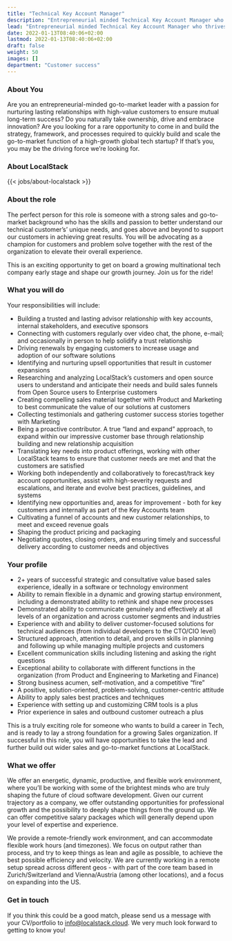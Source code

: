 ```yaml
---
title: "Technical Key Account Manager"
description: "Entrepreneurial minded Technical Key Account Manager who thrives on establishing a strong relationship with our global customer base."
lead: "Entrepreneurial minded Technical Key Account Manager who thrives on establishing a strong relationship with our global customer base."
date: 2022-01-13T08:40:06+02:00
lastmod: 2022-01-13T08:40:06+02:00
draft: false
weight: 50
images: []
department: "Customer success"
---
```


### About You

Are you an entrepreneurial-minded go-to-market leader with a passion for nurturing lasting relationships with high-value customers to ensure mutual long-term success? Do you naturally take ownership, drive and embrace innovation? Are you looking for a rare opportunity to come in and build the strategy, framework, and processes required to quickly build and scale the go-to-market function of a high-growth global tech startup?
If that’s you, you may be the driving force we’re looking for.

### About LocalStack

{{< jobs/about-localstack >}}

### About the role

The perfect person for this role is someone with a strong sales and go-to-market background who has the skills and passion to better understand our technical customer’s’ unique needs, and goes above and beyond to support our customers in achieving great results. You will be advocating as a champion for customers and problem solve together with the rest of the organization to elevate their overall experience.

This is an exciting opportunity to get on board a growing multinational tech company early stage and shape our growth journey. Join us for the ride!

### What you will do

Your responsibilities will include:
*	Building a trusted and lasting advisor relationship with key accounts, internal stakeholders, and executive sponsors
*	Connecting with customers regularly over video chat, the phone, e-mail; and occasionally in person to help solidify a trust relationship
*	Driving renewals by engaging customers to increase usage and adoption of our software solutions
*	Identifying and nurturing upsell opportunities that result in customer expansions
*	Researching and analyzing LocalStack’s customers and open source users to understand and anticipate their needs and build sales funnels from Open Source users to Enterprise customers
*	Creating compelling sales material together with Product and Marketing to best communicate the value of our solutions at customers
*	Collecting testimonials and gathering customer success stories together with Marketing
*	Being a proactive contributor. A true “land and expand” approach, to expand within our impressive customer base through relationship building and new relationship acquisition
*	Translating key needs into product offerings, working with other LocalStack teams to ensure that customer needs are met and that the customers are satisfied
*	Working both independently and collaboratively to forecast/track key account opportunities, assist with high-severity requests and escalations, and iterate and evolve best practices, guidelines, and systems
*	Identifying new opportunities and, areas for improvement - both for key customers and internally as part of the Key Accounts team
*	Cultivating a funnel of accounts and new customer relationships, to meet and exceed revenue goals
*	Shaping the product pricing and packaging
*	Negotiating quotes, closing orders, and ensuring timely and successful delivery according to customer needs and objectives

### Your profile

*	2+ years of successful strategic and consultative value based sales experience, ideally in a software or technology environment
*	Ability to remain flexible in a dynamic and growing startup environment, including a demonstrated ability to rethink and shape new processes
*	Demonstrated ability to communicate genuinely and effectively at all levels of an organization and across customer segments and industries
*	Experience with and ability to deliver customer-focused solutions for technical audiences (from individual developers to the CTO/CIO level)
*	Structured approach, attention to detail, and proven skills in planning and following up while managing multiple projects and customers
*	Excellent communication skills including listening and asking the right questions
*	Exceptional ability to collaborate with different functions in the organization (from Product and Engineering to Marketing and Finance)
*	Strong business acumen, self-motivation, and a competitive “fire”
*	A positive, solution-oriented, problem-solving, customer-centric attitude
*	Ability to apply sales best practices and techniques
*	Experience with setting up and customizing CRM tools is a plus
*	Prior experience in sales and outbound customer outreach a plus

This is a truly exciting role for someone who wants to build a career in Tech, and is ready to lay a strong foundation for a growing Sales organization. If successful in this role, you will have opportunities to take the lead and further build out wider sales and go-to-market functions at LocalStack.

### What we offer

We offer an energetic, dynamic, productive, and flexible work environment, where you’ll be working with some of the brightest minds who are truly shaping the future of cloud software development. Given our current trajectory as a company, we offer outstanding opportunities for professional growth and the possibility to deeply shape things from the ground up. We can offer competitive salary packages which will generally depend upon your level of expertise and experience.

We provide a remote-friendly work environment, and can accommodate flexible work hours (and timezones). We focus on output rather than process, and try to keep things as lean and agile as possible, to achieve the best possible efficiency and velocity. We are currently working in a remote setup spread across different geos - with part of the core team based in Zurich/Switzerland and Vienna/Austria (among other locations), and a focus on expanding into the US.

### Get in touch

If you think this could be a good match, please send us a message with your CV/portfolio to info@localstack.cloud. We very much look forward to getting to know you!

